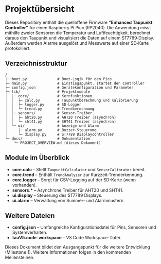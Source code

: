 # Projektübersicht

Dieses Repository enthält die quelloffene Firmware **"Enhanced Taupunkt Controller"** für einen Raspberry Pi Pico (RP2040). Die Anwendung misst mithilfe zweier Sensoren die Temperatur und Luftfeuchtigkeit, berechnet daraus den Taupunkt und visualisiert die Daten auf einem ST7789‑Display. Außerdem werden Alarme ausgelöst und Messwerte auf einer SD‑Karte protokolliert.

## Verzeichnisstruktur

```
/
├─ boot.py              # Boot-Logik für den Pico
├─ main.py              # Einstiegspunkt, startet den Controller
├─ config.json          # Gerätekonfiguration und Parameter
├─ lib/                 # Projektmodule
│  ├─ core/             # Kernfunktionen
│  │  ├─ calc.py        # Taupunktberechnung und Kalibrierung
│  │  ├─ logger.py      # SD-Logger
│  │  └─ trend.py       # Trendberechnung
│  ├─ sensors/          # Sensor-Treiber
│  │  ├─ aht20.py       # AHT20 Treiber (asynchron)
│  │  └─ sht41.py       # SHT41 Treiber (asynchron)
│  └─ ui/               # Anzeige und Alarm
│     ├─ alarm.py       # Buzzer-Steuerung
│     └─ display.py     # ST7789 Displaycontroller
└─ docs/                # Dokumentation
    └─ PROJECT_OVERVIEW.md (dieses Dokument)
```

## Module im Überblick

- **core.calc** – Stellt `TaupunktCalculator` und `SensorCalibrator` bereit.
- **core.trend** – Enthält `TrendAnalyzer` zur Kurzzeit-Trenderkennung.
- **core.logger** – Sorgt für CSV-Logging auf der SD-Karte (wenn vorhanden).
- **sensors.\*** – Asynchrone Treiber für AHT20 und SHT41.
- **ui.display** – Steuerung des ST7789 Displays.
- **ui.alarm** – Verwaltung von Summer- und Alarmmustern.

## Weitere Dateien

- **config.json** – Umfangreiche Konfigurationsdatei für Pins, Sensoren und Systemverhalten.
- **tauV5.code-workspace** – VS Code Workspace-Datei.

Dieses Dokument bildet den Ausgangspunkt für die weitere Entwicklung (Milestone 1). Weitere Informationen folgen in den kommenden Meilensteinen.
